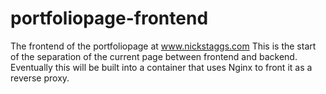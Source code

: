 # portfoliopage-frontend
The frontend of the portfoliopage at www.nickstaggs.com
This is the start of the separation of the current page between frontend and backend. 
Eventually this will be built into a container that uses Nginx to front it as a reverse proxy. 
